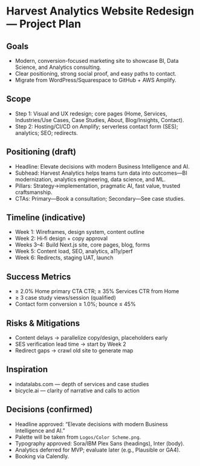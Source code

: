 # Harvest Analytics Website Redesign — Project Plan

## Goals
- Modern, conversion-focused marketing site to showcase BI, Data Science, and Analytics consulting.
- Clear positioning, strong social proof, and easy paths to contact.
- Migrate from WordPress/Squarespace to GitHub + AWS Amplify.

## Scope
- Step 1: Visual and UX redesign; core pages (Home, Services, Industries/Use Cases, Case Studies, About, Blog/Insights, Contact).
- Step 2: Hosting/CI/CD on Amplify; serverless contact form (SES); analytics; SEO; redirects.

## Positioning (draft)
- Headline: Elevate decisions with modern Business Intelligence and AI.
- Subhead: Harvest Analytics helps teams turn data into outcomes—BI modernization, analytics engineering, data science, and ML.
- Pillars: Strategy→implementation, pragmatic AI, fast value, trusted craftsmanship.
- CTAs: Primary—Book a consultation; Secondary—See case studies.

## Timeline (indicative)
- Week 1: Wireframes, design system, content outline
- Week 2: Hi‑fi design + copy approval
- Weeks 3–4: Build Next.js site, core pages, blog, forms
- Week 5: Content load, SEO, analytics, a11y/perf
- Week 6: Redirects, staging UAT, launch

## Success Metrics
- ≥ 2.0% Home primary CTA CTR; ≥ 35% Services CTR from Home
- ≥ 3 case study views/session (qualified)
- Contact form conversion ≥ 1.0%; bounce ≤ 45%

## Risks & Mitigations
- Content delays → parallelize copy/design, placeholders early
- SES verification lead time → start by Week 2
- Redirect gaps → crawl old site to generate map

## Inspiration
- indatalabs.com — depth of services and case studies
- bicycle.ai — clarity of narrative and calls to action

## Decisions (confirmed)
- Headline approved: “Elevate decisions with modern Business Intelligence and AI.”
- Palette will be taken from `Logos/Color Scheme.png`.
- Typography approved: Sora/IBM Plex Sans (headings), Inter (body).
- Analytics deferred for MVP; evaluate later (e.g., Plausible or GA4).
- Booking via Calendly.



